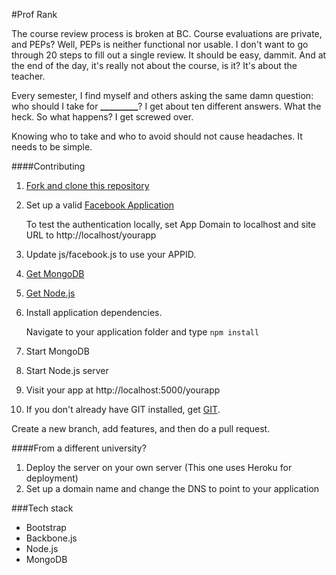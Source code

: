 #Prof Rank

The course review process is broken at BC. Course evaluations are private, and PEPs? Well, PEPs is neither functional nor usable. I don't want to go through 20 steps to fill out a single review. It should be easy, dammit. And at the end of the day, it's really not about the course, is it? It's about the teacher.

Every semester, I find myself and others asking the same damn question: who should I take for **_________**? I get about ten different answers. What the heck. So what happens? I get screwed over. 

Knowing who to take and who to avoid should not cause headaches. It needs to be simple.

####Contributing

1. [Fork and clone this repository](https://help.github.com/articles/fork-a-repo) 
2. Set up a valid [Facebook Application](https://developers.facebook.com/)
    
    To test the authentication locally, set App Domain to localhost and site URL to http://localhost/yourapp
    
3. Update js/facebook.js to use your APPID.
4. [Get MongoDB](http://www.mongodb.org/downloads)
5. [Get Node.js](http://nodejs.org/download/)
6. Install application dependencies. 

    Navigate to your application folder and type `npm install`

7. Start MongoDB
8. Start Node.js server 
9. Visit your app at http://localhost:5000/yourapp
10. If you don't already have GIT installed, get [GIT](http://git-scm.com/).

Create a new branch, add features, and then do a pull request.

####From a different university?

1. Deploy the server on your own server (This one uses Heroku for deployment)
2. Set up a domain name and change the DNS to point to your application

###Tech stack

* Bootstrap
* Backbone.js
* Node.js
* MongoDB
